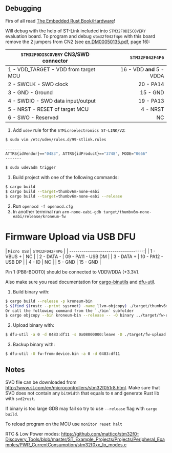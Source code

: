 ## Debugging

Firs of all read [The Embedded Rust Book/Hardware](https://rust-embedded.github.io/book/start/hardware.html)!

Will debug with the help of ST-Link included into `STM32F0DISCOVERY` evaluation board. To program and debug `stm32f042f4p6` 
with this board remove the 2 jumpers from CN2 (see [en.DM00050135.pdf](./docs/en.DM00050135.pdf), page 16):

| `STM32F0DISCOVERY` CN3/SWD connector | `STM32F042F4P6`           |
| ------------------------------------ | -------------------------:|
| 1 - VDD_TARGET - VDD from target MCU | 16 - VDD __and__ 5 - VDDA |
| 2 - SWCLK - SWD clock                | 20 - PA14                 |
| 3 - GND - Ground                     | 15 - GND                  |
| 4 - SWDIO - SWD data input/output    | 19 - PA13                 |
| 5 - NRST - RESET of target MCU       | 4 - NRST                  |
| 6 - SWO - Reserved                   | NC                        |

1. Add `udev` rule for the `STMicroelectronics ST-LINK/V2`:

```bash
$ sudo vim /etc/udev/rules.d/99-stlink.rules

-------
ATTRS{idVendor}=="0483", ATTRS{idProduct}=="3748", MODE="0666"
-------

$ sudo udevadm trigger
```

1. Build project with one of the following commands:
```bash
$ cargo build
$ cargo build --target=thumbv6m-none-eabi
$ cargo build --target=thumbv6m-none-eabi --release
```
2. Run `openocd -f openocd.cfg`
3. In another terminal run `arm-none-eabi-gdb target/thumbv6m-none-eabi/release/kroneum-fw`

# Firmware Upload via USB DFU

| `Micro USB` | `STM32F042F4P6`        |
| ------------------------------------:|
| 1 - VBUS +  | NC                     |
| 2 - DATA -  | 09 - PA11 - USB DM     |
| 3 - DATA +  | 10 - PA12 - USB DP     |
| 4 - ID      | NC                     |
| 5 - GND     | 15 - GND               |

Pin 1 (PB8-BOOT0) should be connected to VDD\VDDA (+3.3V).

Also make sure you read documentation for [cargo-binutils](https://github.com/rust-embedded/cargo-binutils) and [dfu-util](http://dfu-util.sourceforge.net/dfuse.html).

1. Build binary with:
```bash
$ cargo build --release -p kroneum-bin
$ $(find $(rustc --print sysroot) -name llvm-objcopy) ./target/thumbv6m-none-eabi/release/kroneum-bin -O binary ./target/fw-upload.bin
Or call the following command from the `./bin` subfolder
$ cargo objcopy --bin kroneum-bin --release -- -O binary ../target/fw-upload.bin
```

2. Upload binary with:
```bash
$ dfu-util -a 0 -d 0483:df11 -s 0x08000000:leave -D ./target/fw-upload.bin
```

3. Backup binary with:
```bash
$ dfu-util -U fw-from-device.bin -a 0 -d 0483:df11
``` 

## Notes

SVD file can be downloaded from http://www.st.com/en/microcontrollers/stm32f051r8.html. Make sure that SVD
does not contain any `bitWidth` that equals to `0` and generate Rust lib with `svd2rust`.

If binary is too large GDB may fail so try to use `--release` flag with `cargo build`.

To reload program on the MCU use `monitor reset halt`

RTC & Low Power modes: https://github.com/mattico/stm32f0-Discovery_Tools/blob/master/ST_Example_Projects/Projects/Peripheral_Examples/PWR_CurrentConsumption/stm32f0xx_lp_modes.c
